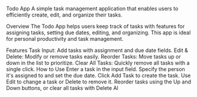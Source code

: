 Todo App
A simple task management application that enables users to efficiently create, edit, and organize their tasks.

Overview
The Todo App helps users keep track of tasks with features for assigning tasks, setting due dates, editing, and organizing. This app is ideal for personal productivity and task management.

Features
Task Input: Add tasks with assignment and due date fields.
Edit & Delete: Modify or remove tasks easily.
Reorder Tasks: Move tasks up or down in the list to prioritize.
Clear All Tasks: Quickly remove all tasks with a single click.
How to Use
Enter a task in the input field.
Specify the person it's assigned to and set the due date.
Click Add Task to create the task.
Use Edit to change a task or Delete to remove it.
Reorder tasks using the Up and Down buttons, or clear all tasks with Delete Al
